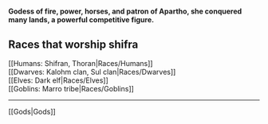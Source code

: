 #### Godess of fire, power, horses, and patron of Apartho, she conquered many lands, a powerful competitive figure.  

## Races that worship shifra  
[[Humans: Shifran, Thoran|Races/Humans]]  
[[Dwarves: Kalohm clan, Sul clan|Races/Dwarves]]  
[[Elves: Dark elf|Races/Elves]]  
[[Goblins:  Marro tribe|Races/Goblins]]

---

[[Gods|Gods]]

